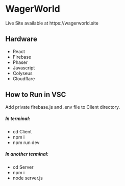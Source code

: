 <h1>WagerWorld</h1>
<p>Live Site available at https://wagerworld.site</p>

<h2>Hardware</h2>
<ul>
  <li>React</li>
  <li>Firebase</li>
  <li>Phaser</li>
  <li>Javascript</li>
  <li>Colyseus</li>
  <li>Cloudflare</li>
</ul>

<h2>How to Run in VSC</h2>
<p>Add private firebase.js and .env file to Client directory.</p>
<h5>In terminal:</h5>
<ul>
  <li>cd Client</li>
  <li>npm i</li>
  <li>npm run dev</li>
</ul>
<h5>In another terminal:</h5>
<ul>
  <li>cd Server</li>
  <li>npm i</li>
  <li>node server.js</li>
</ul>
